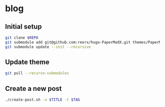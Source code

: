 # blog

## Initial setup

```bash
git clone $REPO
git submodule add git@github.com:reorx/hugo-PaperModX.git themes/PaperModX/
git submodule update --init --recursive
```

## Update theme

```bash
git pull --recurse-submodules
```

## Create a new post

```bash
./create-post.sh -n $TITLE -t $TAG
```
